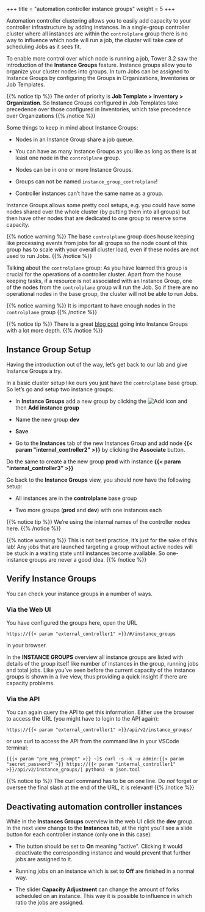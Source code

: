 +++
title = "automation controller instance groups"
weight = 5
+++

Automation controller clustering allows you to easily add capacity to your controller infrastructure by adding instances. In a single-group controller cluster where all instances are within the `controlplane` group there is no way to influence which node will run a job, the cluster will take care of scheduling Jobs as it sees fit.

To enable more control over which node is running a job, Tower 3.2 saw the introduction of the **Instance Groups** feature. Instance groups allow you to organize your cluster nodes into groups. In turn Jobs can be assigned to Instance Groups by configuring the Groups in Organizations, Inventories or Job Templates.

{{% notice tip %}}
The order of priority is **Job Template > Inventory > Organization**. So Instance Groups configured in Job Templates take precedence over those configured in Inventories, which take precedence over Organizations
{{% /notice %}}

Some things to keep in mind about Instance Groups:

- Nodes in an Instance Group share a job queue.

- You can have as many Instance Groups as you like as long as there is at least one node in the `controlplane` group.

- Nodes can be in one or more Instance Groups.

- Groups can not be named `instance_group_controlplane`\!

- Controller instances can’t have the same name as a group.

Instance Groups allows some pretty cool setups, e.g. you could have some nodes shared over the whole cluster (by putting them into all groups) but then have other nodes that are dedicated to one group to reserve some capacity.

{{% notice warning %}}
The base `controlplane` group does house keeping like processing events from jobs for all groups so the node count of this group has to scale with your overall cluster load, even if these nodes are not used to run Jobs.
{{% /notice %}}

Talking about the `controlplane` group: As you have learned this group is crucial for the operations of a controller cluster. Apart from the house keeping tasks, if a resource is not associated with an Instance Group, one of the nodes from the `controlplane` group will run the Job. So if there are no operational nodes in the base group, the cluster will not be able to run Jobs.

{{% notice warning %}}
It is important to have enough nodes in the `controlplane` group
{{% /notice %}}

{{% notice tip %}}
There is a great [blog post](https://www.ansible.com/blog/ansible-tower-feature-spotlight-instance-groups-and-isolated-nodes) going into Instance Groups with a lot more depth.
{{% /notice %}}

## Instance Group Setup

Having the introduction out of the way, let’s get back to our lab and give Instance Groups a try.

In a basic cluster setup like ours you just have the `controlplane` base group. So let’s go and setup two instance groups:

- In **Instance Groups** add a new group by clicking the ![Add](../../images/blue_add_dd.png?classes=inline) icon and then **Add instance group**

- Name the new group **dev**

- **Save**

- Go to the **Instances** tab of the new Instances Group and add node **{{< param "internal_controller2" >}}** by clicking the **Associate** button.

Do the same to create a the new group **prod** with instance **{{< param "internal_controller3" >}}**

Go back to the **Instance Groups** view, you should now have the following setup:

- All instances are in the **controlplane** base group

- Two more groups (**prod** and **dev**) with one instances each

{{% notice tip %}}
We’re using the internal names of the controller nodes here.
{{% /notice %}}

{{% notice warning %}}
This is not best practice, it’s just for the sake of this lab! Any jobs that are launched targeting a group without active nodes will be stuck in a waiting state until instances become available. So one-instance groups are never a good idea.
{{% /notice %}}

## Verify Instance Groups

You can check your instance groups in a number of ways.

### Via the Web UI

You have configured the groups here, open the URL

    https://{{< param "external_controller1" >}}/#/instance_groups

in your browser.

In the **INSTANCE GROUPS** overview all instance groups are listed with details of the group itself like number of instances in the group, running jobs and total jobs. Like you’ve seen before the current capacity of the instance groups is shown in a live view, thus providing a quick insight if there are capacity problems.

### Via the API

You can again query the API to get this information. Either use the browser to access the URL (you might have to login to the API again):

  `https://{{< param "external_controller1" >}}/api/v2/instance_groups/`

or use curl to access the API from the command line in your VSCode terminal:

`[{{< param "pre_mng_prompt" >}} ~]$ curl -s -k -u admin:{{< param "secret_password" >}} https://{{< param "internal_controller1" >}}/api/v2/instance_groups/| python3 -m json.tool`

{{% notice tip %}}
The curl command has to be on one line. Do _not_ forget or oversee the final slash at the end of the URL, it is relevant!
{{% /notice %}}

## Deactivating automation controller instances

While in the **Instances Groups** overview in the web UI click the **dev** group. In the next view change to the **Instances** tab, at the right you’ll see a slide button for each controller instance (only one in this case).

- The button should be set to **On** meaning "active". Clicking it would deactivate the corresponding instance and would prevent that further jobs are assigned to it.

- Running jobs on an instance which is set to **Off** are finished in a normal way.

- The slider **Capacity Adjustment** can change the amount of forks scheduled on an instance. This way it is possible to influence in which ratio the jobs are assigned.
